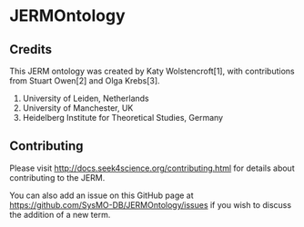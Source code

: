 JERMOntology
============

Credits
-------

This JERM ontology was created by Katy Wolstencroft[1], with contributions from Stuart Owen[2] and Olga Krebs[3].

1. University of Leiden, Netherlands
2. University of Manchester, UK
3. Heidelberg Institute for Theoretical Studies, Germany

Contributing
------------

Please visit http://docs.seek4science.org/contributing.html for details about contributing to the JERM.

You can also add an issue on this GitHub page at https://github.com/SysMO-DB/JERMOntology/issues if you wish to discuss the addition of a new term.

